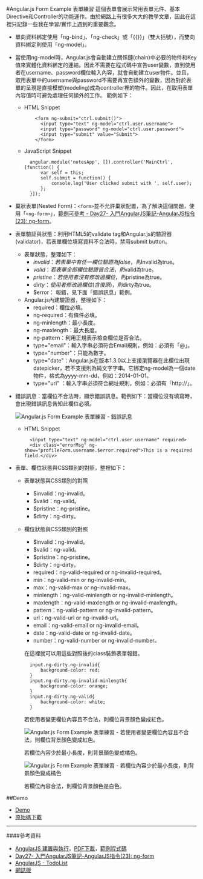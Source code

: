#Angular.js Form Example 表單練習
這個表單會展示常用表單元件、基本Directive和Controller的功能運作。由於網路上有很多大大的教學文章，因此在這裡只記錄一些我在學習/實作上遇到的重要觀念。 

- 單向資料綁定使用「ng-bind」、「ng-check」或「{{}}」（雙大括號），而雙向資料綁定則使用「ng-model」。
- 當使用ng-model時，Angular.js會自動建立關係鏈(chain)中必要的物件和Key值來實體化資料綁定的連結。因此不需要在程式碼中宣告user變數，直到使用者在username、password欄位輸入內容，就會自動建立user物件。並且，取用表單中的username與password不需要再宣告額外的變數，因為對於表單的呈現是直接模塑(modeling)成為controller裡的物件。因此，在取用表單內容值時可避免處理任何額外的工作。 範例如下：
	- HTML Snippet
	
			  <form ng-submit="ctrl.submit()">
			    <input type="text" ng-model="ctrl.user.username">
				<input type="password" ng-model="ctrl.user.password">
				<input type="submit" value="Submit">
			  </form>

	- JavaScript Snippet
	
			angular.module('notesApp', []).controller('MainCtrl', [function() {
				var self = this;
				self.submit = function() {
					console.log('User clicked submit with ', self.user);
				};
			}]);

- 巢狀表單(Nested Form)：`<form>`並不允許巢狀配置，為了解決這個問題，使用「`<ng-form>`」，[範例可參考 - Day27- 入門AngularJS筆記-AngularJS指令(23): ng-form](http://ithelp.ithome.com.tw/question/10140193)。
- 表單驗証與狀態：利用HTML5的validate tag和Angular.js的驗證器(validator)，若表單欄位填寫資料不合法時，禁用submit button。
	- 表單狀態，整理如下：
		- $invalid：若表單中有任一欄位驗證為false，則$invalid為true。
		- $valid：若表單全部欄位驗證皆合法，則$valid為true。
		- $pristine：若使用者沒有修改過欄位，則$pristine為true。
		- $dirty：使用者修改過欄位(含復原)，則$dirty為true。
		- $error： 報錯，見下面「錯誤訊息」範例。
	- Angular.js內建驗證器，整理如下：
		- required：欄位必填。
		- ng-required：有條件必填。
		- ng-minlength：最小長度。
		- ng-maxlength：最大長度。
		- ng-pattern：利用正規表示檢查欄位是否合法。
		- type="email"：輸入字串必須符合Email規則，例如：必須有「@」。
		- type="number"：只能為數字。
		- type="date"：Angular.js在版本1.3.0以上支援瀏覽器在此欄位出現datepicker，若不支援則為純文字字串。它綁定ng-model為一個date物件，格式為yyyy-mm-dd，例如：2014-01-01。
		- type="url" ：輸入字串必須符合網址規則，例如：必須有「http://」。
- 錯誤訊息：當欄位不合法時，顯示錯誤訊息。範例如下：當欄位沒有填寫時，會出現錯誤訊息告知此欄位必填。
		
	![Angular.js Form Example 表單練習 - 錯誤訊息](https://goo.gl/oCO5qd) 
		
	- HTML Snippet  

		    <input type="text" ng-model="ctrl.user.username" required>
		    <div class="errorMsg" ng-show="profileForm.username.$error.required">This is a required field.</div>
	
- 表單、欄位狀態與CSS類別的對照，整裡如下：
	- 表單狀態與CSS類別的對照
		- $invalid：ng-invalid。
		- $valid：ng-valid。
		- $pristine：ng-pristine。
		- $dirty：ng-dirty。
	- 欄位狀態與CSS類別的對照
		- $invalid：ng-invalid。
		- $valid：ng-valid。
		- $pristine：ng-pristine。
		- $dirty：ng-dirty。
		- required：ng-valid-required or ng-invalid-required。
		- min：ng-valid-min or ng-invalid-min。
		- max：ng-valid-max or ng-invalid-max。
		- minlength：ng-valid-minlength or ng-invalid-minlength。
		- maxlength：ng-valid-maxlength or ng-invalid-maxlength。
		- pattern：ng-valid-pattern or ng-invalid-pattern。
		- url：ng-valid-url or ng-invalid-url。
		- email：ng-valid-email or ng-invalid-email。
		- date：ng-valid-date or ng-invalid-date。
		- number：ng-valid-number or ng-invalid-number。

		在這裡就可以用這些對照後的class裝飾表單報錯。
		
		    input.ng-dirty.ng-invalid{
		    	background-color: red;
		    }
		    input.ng-dirty.ng-invalid-minlength{
		    	background-color: orange;
		    }
		    input.ng-dirty.ng-valid{
		    	background-color: white;
		    }
		
		若使用者變更欄位內容且不合法，則欄位背景顏色變成紅色。  

		![Angular.js Form Example 表單練習 - 若使用者變更欄位內容且不合法，則欄位背景顏色變成紅色。](https://goo.gl/jHwaA6)
	

		若欄位內容少於最小長度，則背景顏色變成橘色。  

		![Angular.js Form Example 表單練習 - 若欄位內容少於最小長度，則背景顏色變成橘色](https://goo.gl/IwvDGW)

		若欄位內容合法，則欄位背景顏色是白色。

##Demo
- [Demo](http://cythilya.github.io/angularjs-example/form/demo.html)
- [原始碼下載](https://github.com/cythilya/angularjs-example/releases)

---
####參考資料
- [AngularJS 建置與執行](http://www.books.com.tw/products/0010669125)，[PDF下載](http://it-ebooks.info/book/3890/)，[範例程式碼](https://github.com/shyamseshadri/angularjs-up-and-running)
- [Day27- 入門AngularJS筆記-AngularJS指令(23): ng-form](http://ithelp.ithome.com.tw/question/10140193)
- [AngularJS - TodoList](http://cythilya.blogspot.tw/2015/07/angularjs-todolist.html)
- [網誌版](http://cythilya.blogspot.tw/2015/11/angularjs-form-example.html)

